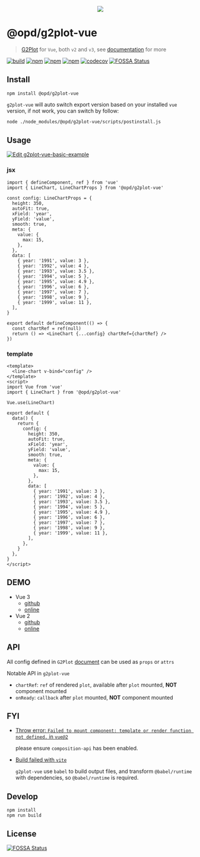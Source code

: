 <p align="center">
<img src="./assets/logo.svg">
</p>

# @opd/g2plot-vue

> [G2Plot](https://g2plot.antv.vision/) for `Vue`, both `v2` and `v3`, see [documentation](https://g2plot-vue.opd.cool) for more

[![build](https://github.com/open-data-plan/g2plot-vue/workflows/build/badge.svg)](https://github.com/open-data-plan/g2plot-vue/actions?query=workflow%3Abuild)
[![npm](https://img.shields.io/npm/v/@opd/g2plot-vue.svg)](https://www.npmjs.com/package/@opd/g2plot-vue)
[![npm](https://img.shields.io/npm/dm/@opd/g2plot-vue.svg)](https://www.npmjs.com/package/@opd/g2plot-vue)
[![npm](https://img.shields.io/npm/l/@opd/g2plot-vue.svg)](https://www.npmjs.com/package/@opd/g2plot-vue)
[![codecov](https://codecov.io/gh/open-data-plan/g2plot-vue/branch/master/graph/badge.svg)](https://codecov.io/gh/open-data-plan/g2plot-vue)
[![FOSSA Status](https://app.fossa.com/api/projects/git%2Bgithub.com%2Fopen-data-plan%2Fg2plot-vue.svg?type=shield)](https://app.fossa.com/projects/git%2Bgithub.com%2Fopen-data-plan%2Fg2plot-vue?ref=badge_shield)

## Install

```
npm install @opd/g2plot-vue
```

`g2plot-vue` will auto switch export version based on your installed `vue` version, if not work, you can switch by follow:

```bash
node ./node_modules/@opd/g2plot-vue/scripts/postinstall.js
```

## Usage

[![Edit g2plot-vue-basic-example](https://codesandbox.io/static/img/play-codesandbox.svg)](https://codesandbox.io/s/g2plot-vue-basic-example-uxde9?fontsize=14&hidenavigation=1&theme=dark)

### jsx

```tsx
import { defineComponent, ref } from 'vue'
import { LineChart, LineChartProps } from '@opd/g2plot-vue'

const config: LineChartProps = {
  height: 350,
  autoFit: true,
  xField: 'year',
  yField: 'value',
  smooth: true,
  meta: {
    value: {
      max: 15,
    },
  },
  data: [
    { year: '1991', value: 3 },
    { year: '1992', value: 4 },
    { year: '1993', value: 3.5 },
    { year: '1994', value: 5 },
    { year: '1995', value: 4.9 },
    { year: '1996', value: 6 },
    { year: '1997', value: 7 },
    { year: '1998', value: 9 },
    { year: '1999', value: 11 },
  ],
}

export default defineComponent(() => {
  const chartRef = ref(null)
  return () => <LineChart {...config} chartRef={chartRef} />
})
```

### template

```vue
<template>
  <line-chart v-bind="config" />
</template>
<script>
import Vue from 'vue'
import { LineChart } from '@opd/g2plot-vue'

Vue.use(LineChart)

export default {
  data() {
    return {
      config: {
        height: 350,
        autoFit: true,
        xField: 'year',
        yField: 'value',
        smooth: true,
        meta: {
          value: {
            max: 15,
          },
        },
        data: [
          { year: '1991', value: 3 },
          { year: '1992', value: 4 },
          { year: '1993', value: 3.5 },
          { year: '1994', value: 5 },
          { year: '1995', value: 4.9 },
          { year: '1996', value: 6 },
          { year: '1997', value: 7 },
          { year: '1998', value: 9 },
          { year: '1999', value: 11 },
        ],
      },
    }
  },
}
</script>
```

## DEMO

- Vue 3
  - [github](https://github.com/open-data-plan/g2plot-vue-demo)
  - [online](http://g2plot-vue-demo-opd.vercel.app/)
- Vue 2
  - [github](https://github.com/open-data-plan/g2plot-vue2-demo)
  - [online](http://g2plot-vue2-demo-opd.vercel.app/)

## API

All config defined in `G2Plot` [document](https://g2plot.antv.vision/zh/docs/manual/introduction) can be used as `props` or `attrs`

Notable API in `g2plot-vue`

- `chartRef`: `ref` of rendered `plot`, available after `plot` mounted, **NOT** component mounted
- `onReady`: `callback` after `plot` mounted, **NOT** component mounted

## FYI

- [Throw error: `Failed to mount component: template or render function not defined.` in `vue@2`](https://github.com/open-data-plan/g2plot-vue/issues/483)

  please ensure `composition-api` has been enabled.

- [Build failed with `vite`](https://github.com/open-data-plan/g2plot-vue/issues/505)

  `g2plot-vue` use `babel` to build output files, and transform `@babel/runtime` with dependencies, so `@babel/runtime` is required.

## Develop

```
npm install
npm run build
```

## License

[![FOSSA Status](https://app.fossa.com/api/projects/git%2Bgithub.com%2Fopen-data-plan%2Fg2plot-vue.svg?type=large)](https://app.fossa.com/projects/git%2Bgithub.com%2Fopen-data-plan%2Fg2plot-vue?ref=badge_large)

